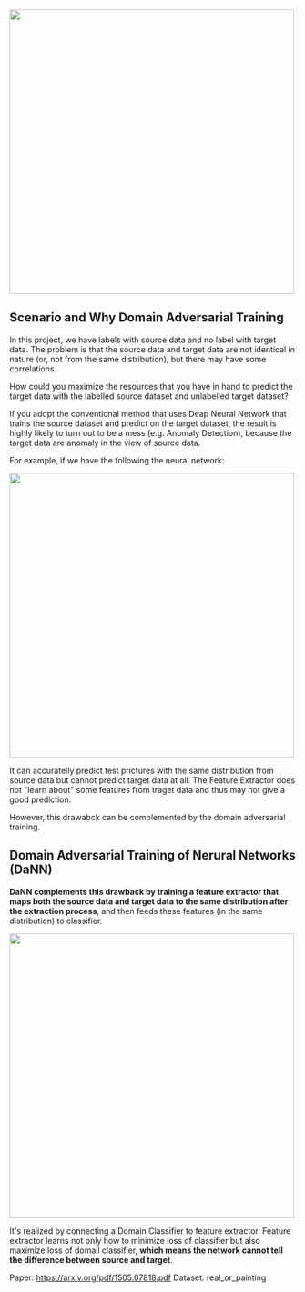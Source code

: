 <img src="https://i.imgur.com/iMVIxCH.png" width="500px">

## Scenario and Why Domain Adversarial Training

In this project, we have labels with source data and no label with target data. The problem is that the source data and target data are not identical in nature (or, not from the same distribution), but there may have some correlations. 

How could you maximize the resources that you have in hand to predict the target data with the labelled source dataset and unlabelled target dataset?

If you adopt the conventional method that uses Deap Neural Network that trains the source dataset and predict on the target dataset, the result is highly likely to turn out to be a mess (e.g. Anomaly Detection), because the target data are anomaly in the view of source data. 

For example, if we have the following the neural network:

<img src="https://i.imgur.com/IL0PxCY.png" width="500px">

It can accuratelly predict test prictures with the same distribution from source data but cannot predict target data at all. The Feature Extractor does not "learn about" some features from traget data and thus may not give a good prediction.

However, this drawabck can be complemented by the domain adversarial training. 

## Domain Adversarial Training of Nerural Networks (DaNN)

**DaNN complements this drawback by training a feature extractor that maps both the source data and target data to the same distribution after the extraction process**, and then feeds these features (in the same distribution) to classifier. 


<img src="https://i.imgur.com/vrOE5a6.png" width="500px">


It's realized by connecting a Domain Classifier to feature extractor. Feature extractor learns not only how to minimize loss of classifier but also maximize loss of domail classifier, **which means the network cannot tell the difference between source and target**. 

Paper: https://arxiv.org/pdf/1505.07818.pdf
Dataset: real_or_painting
